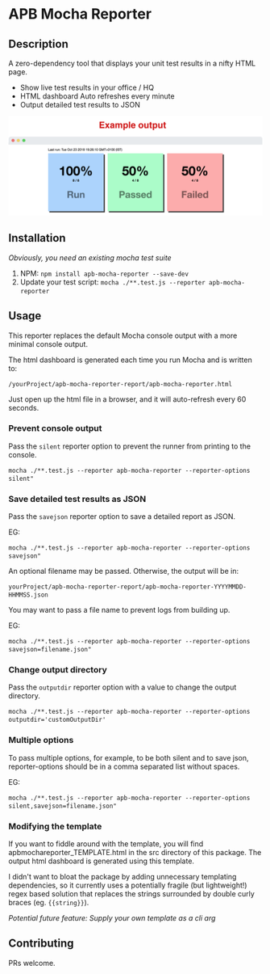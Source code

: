 # APB Mocha Reporter
## Description

A zero-dependency tool that displays your unit test results in a nifty HTML page.

- Show live test results in your office / HQ
- HTML dashboard Auto refreshes every minute
- Output detailed test results to JSON

![Screenshot](https://github.com/aido179/apb-mocha-reporter/blob/master/img/dash_screenshot.png)


## Installation

*Obviously, you need an existing mocha test suite*

1. NPM: ```npm install apb-mocha-reporter --save-dev```
2. Update your test script: ```mocha ./**.test.js --reporter apb-mocha-reporter```

## Usage

This reporter replaces the default Mocha console output with a more minimal console output.

The html dashboard is generated each time you run Mocha and is written to:

```
/yourProject/apb-mocha-reporter-report/apb-mocha-reporter.html
```

Just open up the html file in a browser, and it will auto-refresh every 60 seconds.

### Prevent console output
Pass the ```silent``` reporter option to prevent the runner from printing to the console.

```
mocha ./**.test.js --reporter apb-mocha-reporter --reporter-options silent"
```

### Save detailed test results as JSON
Pass the ```savejson``` reporter option to save a detailed report as JSON.

EG:

```
mocha ./**.test.js --reporter apb-mocha-reporter --reporter-options savejson"
```

An optional filename may be passed. Otherwise, the output will be in:

 ```
 yourProject/apb-mocha-reporter-report/apb-mocha-reporter-YYYYMMDD-HHMMSS.json
 ```

You may want to pass a file name to prevent logs from building up.

EG:

```
mocha ./**.test.js --reporter apb-mocha-reporter --reporter-options savejson=filename.json"
```

### Change output directory

Pass the ```outputdir``` reporter option with a value to change the output directory.

```
mocha ./**.test.js --reporter apb-mocha-reporter --reporter-options outputdir='customOutputDir'

```

### Multiple options

To pass multiple options, for example, to be both silent and to save json, reporter-options should be in a comma separated list without spaces.

EG:

```
mocha ./**.test.js --reporter apb-mocha-reporter --reporter-options silent,savejson=filename.json"
```

### Modifying the template ###
If you want to fiddle around with the template, you will find apbmochareporter_TEMPLATE.html in the src directory of this package. The output html dashboard is generated using this template.

I didn't want to bloat the package by adding unnecessary templating dependencies, so it currently uses a potentially fragile (but lightweight!) regex based solution that replaces the strings surrounded by double curly braces (eg. ```{{string}}```).

*Potential future feature: Supply your own template as a cli arg*

## Contributing
PRs welcome.

